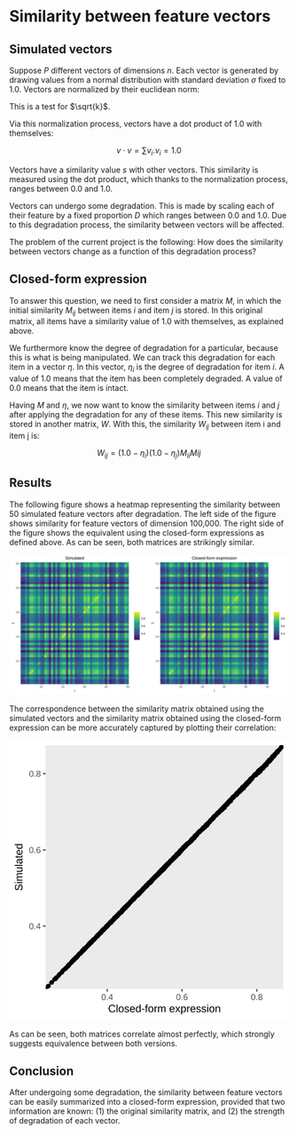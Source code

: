 # Similarity between feature vectors

## Simulated vectors

Suppose $P$ different vectors of dimensions $n$. Each vector is generated by drawing values from a normal distribution with standard deviation $\sigma$ fixed to 1.0. Vectors are normalized by their euclidean norm:

This is a test for $\sqrt{k}$.

<!-- $$ ||v||_{2} = \sqrt{v_{i}^{2.0} + ... + v_{n}^{2.0}} $$ -->

Via this normalization process, vectors have a dot product of 1.0 with themselves:

$$ v \cdot v = \sum{v_{i} . v_{i}} = 1.0 $$

Vectors have a similarity value $s$ with other vectors. This similarity is measured using the dot product, which thanks to the normalization process, ranges between 0.0 and 1.0.

Vectors can undergo some degradation. This is made by scaling each of their feature by a fixed proportion $D$ which ranges between 0.0 and 1.0. Due to this degradation process, the similarity between vectors will be affected.

The problem of the current project is the following: How does the similarity between vectors change as a function of this degradation process?

## Closed-form expression

To answer this question, we need to first consider a matrix $M$, in which the initial similarity $M_{ij}$ between items $i$ and item $j$ is stored. In this original matrix, all items have a similarity value of 1.0 with themselves, as explained above. 

We furthermore know the degree of degradation for a particular, because this is what is being manipulated. We can track this degradation for each item in a vector $\eta$. In this vector, $\eta_{i}$ is the degree of degradation for item $i$. A value of 1.0 means that the item has been completely degraded. A value of 0.0 means that the item is intact.

Having $M$ and $\eta$, we now want to know the similarity between items $i$ and $j$ after applying the degradation for any of these items. This new similarity is stored in another matrix, $W$. With this, the similarity $W_{ij}$ between item i and item j is:

$$ W_{ij} = (1.0 - \eta_{i}) (1.0 - \eta_{j}) M_{ii} M{ij} $$

## Results

The following figure shows a heatmap representing the similarity between 50 simulated feature vectors after degradation. The left side of the figure shows similarity for feature vectors of dimension 100,000. The right side of the figure shows the equivalent using the closed-form expressions as defined above. As can be seen, both matrices are strikingly similar.

![](./implementation/plots/sim_x.svg)

The correspondence between the similarity matrix obtained using the simulated vectors and the similarity matrix obtained using the closed-form expression can be more accurately captured by plotting their correlation:

![](./implementation/plots/correlation.svg)

As can be seen, both matrices correlate almost perfectly, which strongly suggests equivalence between both versions.

## Conclusion

After undergoing some degradation, the similarity between feature vectors can be easily summarized into a closed-form expression, provided that two information are known: (1) the original similarity matrix, and (2) the strength of degradation of each vector.
